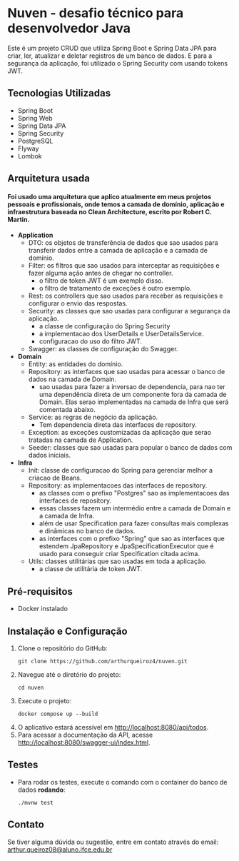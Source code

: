 # Nuven - desafio técnico para desenvolvedor Java

Este é um projeto CRUD que utiliza Spring Boot e Spring Data JPA para criar, ler, atualizar e deletar registros de um banco de dados. E para a segurança da aplicação, foi utilizado o Spring Security com usando tokens JWT.

## Tecnologias Utilizadas

- Spring Boot
- Spring Web
- Spring Data JPA
- Spring Security
- PostgreSQL
- Flyway
- Lombok

## Arquitetura usada

#### Foi usado uma arquitetura que aplico atualmente em meus projetos pessoais e profissionais, onde temos a camada de domínio, aplicação e infraestrutura baseada no Clean Architecture, escrito por Robert C. Martin.
- **Application**
  - DTO: os objetos de transferência de dados que sao usados para transferir dados entre a camada de aplicação e a camada de domínio.
  - Filter: os filtros que sao usados para interceptar as requisições e fazer alguma ação antes de chegar no controller.
    - o filtro de token JWT é um exemplo disso.
    - o filtro de tratamento de exceções é outro exemplo.
  - Rest: os controllers que sao usados para receber as requisições e configurar o envio das respostas.
  - Security: as classes que sao usadas para configurar a segurança da aplicação.
    - a classe de configuração do Spring Security 
    - a implementacao dos UserDetails e UserDetailsService.
    - configuracao do uso do filtro JWT.
  - Swagger: as classes de configuração do Swagger.
- **Domain**
   - Entity: as entidades do domínio.
  - Repository: as interfaces que sao usadas para acessar o banco de dados na camada de Domain.
    - sao usadas para fazer a inversao de dependencia, para nao ter uma dependência direta de um componente fora da camada de Domain. Elas serao implementadas na camada de Infra que será comentada abaixo.
  - Service: as regras de negócio da aplicação.
    - Tem dependencia direta das interfaces de repository. 
  - Exception: as exceções customizadas da aplicação que serao tratadas na camada de Application.
  - Seeder: classes que sao usadas para popular o banco de dados com dados iniciais.
- **Infra**
  - Init: classe de configuracao do Spring para gerenciar melhor a criacao de Beans.
  - Repository: as implementacoes das interfaces de repository.
    - as classes com o prefixo "Postgres" sao as implementacoes das interfaces de repository.
    - essas classes fazem um intermédio entre a camada de Domain e a camada de Infra.
    - além de usar Specification para fazer consultas mais complexas e dinâmicas no banco de dados.
    - as interfaces com o prefixo "Spring" que sao as interfaces que estendem JpaRepository e JpaSpecificationExecutor que é usado para conseguir criar Specification citada acima.
  - Utils: classes utilitárias que sao usadas em toda a aplicação.
    - a classe de utilitária de token JWT.

## Pré-requisitos

- Docker instalado

## Instalação e Configuração

1. Clone o repositório do GitHub:
    ```
    git clone https://github.com/arthurqueiroz4/nuven.git
    ```
2. Navegue até o diretório do projeto:
    ```
    cd nuven
    ```
3. Execute o projeto:
    ```
    docker compose up --build
    ```
4. O aplicativo estará acessível em [http://localhost:8080/api/todos](http://localhost:8080/api).
5. Para acessar a documentação da API, acesse [http://localhost:8080/swagger-ui/index.html](http://localhost:8080/swagger-ui/index.html).
## Testes
- Para rodar os testes, execute o comando com o container do banco de dados **rodando**:
    ```
    ./mvnw test
    ```
## Contato
Se tiver alguma dúvida ou sugestão, entre em contato através do email: arthur.queiroz08@aluno.ifce.edu.br
